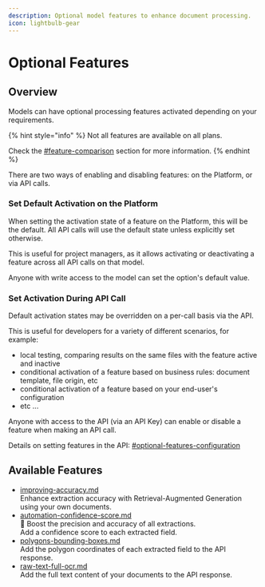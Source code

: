 ```yaml
---
description: Optional model features to enhance document processing.
icon: lightbulb-gear
---
```


# Optional Features

## Overview

Models can have optional processing features activated depending on your requirements.

{% hint style="info" %}
Not all features are available on all plans.

Check the [#feature-comparison](../../account-management/plans.md#feature-comparison "mention") section for more information.
{% endhint %}

There are two ways of enabling and disabling features: on the Platform, or via API calls.

### Set Default Activation on the Platform

When setting the activation state of a feature on the Platform, this will be the default. All API calls will use the default state unless explicitly set otherwise.

This is useful for project managers, as it allows activating or deactivating a feature across all API calls on that model.

Anyone with write access to the model can set the option's default value.

### Set Activation During API Call

Default activation states may be overridden on a per-call basis via the API.

This is useful for developers for a variety of different scenarios, for example:

* local testing, comparing results on the same files with the feature active and inactive
* conditional activation of a feature based on business rules: document template, file origin, etc
* conditional activation of a feature based on your end-user's configuration
* etc ...

Anyone with access to the API (via an API Key) can enable or disable a feature when making an API call.

Details on setting features in the API: [#optional-features-configuration](../../integrations/client-libraries-sdk/configure-the-client.md#optional-features-configuration "mention")

## Available Features

* [improving-accuracy.md](improving-accuracy.md "mention")\
  Enhance extraction accuracy with Retrieval-Augmented Generation using your own documents.
* [automation-confidence-score.md](automation-confidence-score.md "mention") \
  🚀 Boost the precision and accuracy of all extractions.\
  Add a confidence score to each extracted field.
* [polygons-bounding-boxes.md](polygons-bounding-boxes.md "mention")\
  Add the polygon coordinates of each extracted field to the API response.
* [raw-text-full-ocr.md](raw-text-full-ocr.md "mention")\
  Add the full text content of your documents to the API response.
